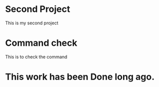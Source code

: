 # Second Project
This is my second project 
# Command check
This is to check the command
# This work has been Done long ago.
